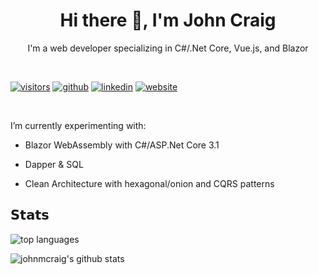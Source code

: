 <h1 align="center"> Hi there 👋, I'm John Craig </h1>

<p align="center">I'm a web developer specializing in C#/.Net Core, Vue.js, and Blazor</p>
<!-- <img src="https://komarev.com/ghpvc/?username=johnmcraig&label=Profile+Views" /> -->
<br/>

[![visitors](https://vistr.dev/badge?repo=johnmcraig.johnmcraig&corners=square)](https://github.com/johnmcraig/vistr.dev)
[![github](https://img.shields.io/badge/-@johnmcraig-%23181717?style=flat-square&logo=github)](https://github.com/johnmcraig)
[![linkedin](https://img.shields.io/badge/-John%20Craig-blue?style=flat-square&logo=Linkedin&logoColor=white&link=https://www.linkedin.com/in/john-m-craig/)](https://www.linkedin.com/in/johnmcraigjr)
[![website](https://img.shields.io/website?color=0ab9e6&style=flat-square&up_message=jmcraig.net&url=https%3A%2F%2Fwww.jmcraig.net)](https://www.jmcraig.net)

<br />

I’m currently experimenting with:

- Blazor WebAssembly with C#/ASP.Net Core 3.1

- Dapper & SQL

- Clean Architecture with hexagonal/onion and CQRS patterns

## 𝗦𝘁𝗮𝘁𝘀

![top languages](https://github-readme-stats.vercel.app/api/top-langs/?username=johnmcraig&layout=compact&hide=html)

![johnmcraig's github stats](https://github-readme-stats.vercel.app/api?username=johnmcraig&show_icons=true&theme=tokyonight)
